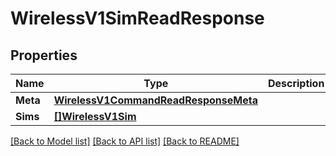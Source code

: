 # WirelessV1SimReadResponse

## Properties

Name | Type | Description | Notes
------------ | ------------- | ------------- | -------------
**Meta** | [**WirelessV1CommandReadResponseMeta**](wireless_v1_commandReadResponse_meta.md) |  | [optional] 
**Sims** | [**[]WirelessV1Sim**](wireless.v1.sim.md) |  | [optional] 

[[Back to Model list]](../README.md#documentation-for-models) [[Back to API list]](../README.md#documentation-for-api-endpoints) [[Back to README]](../README.md)


